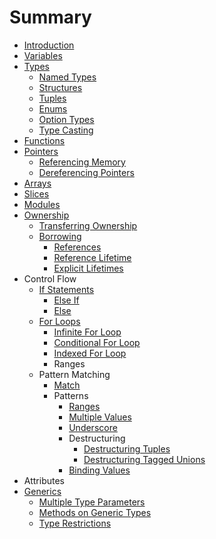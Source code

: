 # Summary

* [Introduction](README.md)
* [Variables](variables.md)
* [Types](types.md)
   * [Named Types](named_types.md)
   * [Structures](structures.md)
   * [Tuples](tuples.md)
   * [Enums](enums.md)
   * [Option Types](option_types.md)
   * [Type Casting](type_casting.md)
* [Functions](functions.md)
* [Pointers](pointers.md)
   * [Referencing Memory](referencing_memory.md)
   * [Dereferencing Pointers](dereferencing_pointers.md)
* [Arrays](arrays.md)
* [Slices](slices.md)
* [Modules](modules.md)
* [Ownership](ownership.md)
   * [Transferring Ownership](transferring_ownership.md)
   * [Borrowing](borrowing.md)
       * [References](references.md)
       * [Reference Lifetime](reference_lifetime.md)
       * [Explicit Lifetimes](explicit_lifetimes.md)
* Control Flow
   * [If Statements](if_statements.md)
       * [Else If](else_if.md)
       * [Else](else.md)
   * [For Loops](for_loops.md)
       * [Infinite For Loop](infinite_for_loop.md)
       * [Conditional For Loop](conditional_for_loop.md)
       * [Indexed For Loop](indexed_for_loop.md)
       * Ranges
   * Pattern Matching
       * [Match](match.md)
       * Patterns
           * [Ranges](ranges.md)
           * [Multiple Values](multiple_values.md)
           * [Underscore](underscore.md)
           * Destructuring
               * [Destructuring Tuples](destructuring_tuples.md)
               * [Destructuring Tagged Unions](destructuring_tagged_unions.md)
           * [Binding Values](binding_values.md)
* Attributes
* [Generics](generics.md)
   * [Multiple Type Parameters](multiple_type_parameters.md)
   * [Methods on Generic Types](methods_on_generic_types.md)
   * [Type Restrictions](type_restrictions.md)

